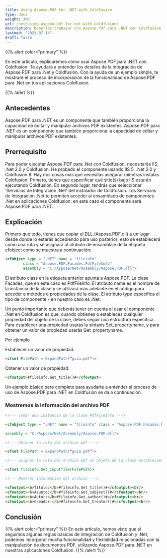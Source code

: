 ```yaml
---
title: Using Aspose.Pdf for .NET with Coldfusion
type: docs
weight: 300
url: /net/using-aspose-pdf-for-net-with-coldfusion/
description: Deberías trabajar con Aspose.Pdf para .NET con Coldfusion usando la clase PdfFileInfo
lastmod: "2021-07-14"
draft: false
---
```


{{% alert color="primary" %}}

En este artículo, explicaremos cómo usar Aspose.PDF para .NET con Coldfusion. Te ayudará a entender los detalles de la integración de Aspose.PDF para .Net y Coldfusion. Con la ayuda de un ejemplo simple, te mostraré el proceso de incorporación de la funcionalidad de Aspose.PDF para .Net en tus aplicaciones Coldfusion.

{{% /alert %}}

## Antecedentes

Aspose.PDF para .NET es un componente que también proporciona la capacidad de editar y manipular archivos PDF existentes.
Aspose.PDF para .NET es un componente que también proporciona la capacidad de editar y manipular archivos PDF existentes.

## Prerrequisito

Para poder ejecutar Aspose.PDF para .Net con Coldfusion, necesitarás IIS, .Net 2.0 y Coldfusion. He probado el componente usando IIS 5, .Net 2.0 y Coldfusion 8. Hay dos cosas más que necesitas asegurar mientras instalas Coldfusion. Primero, tienes que especificar qué sitio(s) bajo IIS estarán ejecutando Coldfusion. En segundo lugar, tendrás que seleccionar 'Servicios de Integración .Net' del instalador de Coldfusion. Los Servicios de Integración .Net te permiten acceder al ensamblado de componentes .Net en aplicaciones Coldfusion; en este caso el componente será Aspose.PDF para .NET.

## Explicación

Primero que todo, tienes que copiar el DLL (Aspose.PDF.dll) a un lugar desde donde lo estarás accediendo para uso posterior; esto se establecerá como una ruta y se asignará al atributo de ensamblaje de la etiqueta cfobject como se muestra a continuación:

```html
<cfobject type = ".NET" name = "fileinfo" 
        class = "Aspose.PDF.Facades.PdfFileInfo" 
        assembly = "C:/Aspose/Net/Assembly/Aspose.PDF.dll">
```
El atributo class en la etiqueta anterior apunta a Aspose.PDF. La clase Facades, que en este caso es PdfFileInfo. El atributo name es el nombre de la instancia de la clase y se utilizará más adelante en el código para acceder a métodos o propiedades de la clase. El atributo type especifica el tipo de componente - en nuestro caso es .Net.

Un punto importante que deberás tener en cuenta al usar el componente .Net en Coldfusion es que, cuando obtienes o estableces cualquier propiedad del objeto de la clase, debes seguir una estructura específica. Para establecer una propiedad usarás la sintaxis Set_propertyname, y para obtener un valor de propiedad usarás Get_propertyname.

Por ejemplo

Establecer un valor de propiedad:

```html
<cfset FilePath = ExpandPath("guia.pdf")>
```

Obtener un valor de propiedad:

```html
<cfoutput>#fileinfo.Get_title()#</cfoutput>
```

Un ejemplo básico pero completo para ayudarte a entender el proceso de uso de Aspose.PDF para .NET en Coldfusion se da a continuación.

### Mostremos la información del archivo PDF

```html
<!--- crear una instancia de la clase PdfFileInfo --->

<cfobject type = ".NET" name = "fileinfo" class = "Aspose.PDF.Facades.PdfFileInfo"

assembly = "C:/Aspose/Net/Assembly/Aspose.PDF.dll">

<!--- obtener la ruta del archivo pdf --->

<cfset FilePath = ExpandPath("guia.pdf")>

<!--- asignar la ruta del archivo pdf al objeto de la clase estableciendo su propiedad inputfile--->

<cfset fileinfo.Set_inputfile(FilePath)>

<!--- Mostrar información del archivo --->

<cfoutput><b>Título:</b>#fileinfo.Get_title()#</cfoutput><br/>
<cfoutput><b>Asunto:</b>#fileinfo.Get_subject()#</cfoutput><br/>
<cfoutput><b>Autor:</b>#fileinfo.Get_author()#</cfoutput><br/>
<cfoutput><b>Creador:</b>#fileinfo.Get_Creator()#</cfoutput><br/>

```
## Conclusión

{{% alert color="primary" %}}
En este artículo, hemos visto que si seguimos algunas reglas básicas de integración de Coldfusion y .Net, podemos incorporar mucha funcionalidad y flexibilidad relacionadas con la manipulación de documentos PDF, utilizando Aspose.PDF para .NET en nuestras aplicaciones Coldfusion.
{{% /alert %}}
